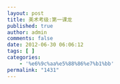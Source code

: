 ```yaml
---
layout: post
title: 美术考级:第一课龙
published: true
author: admin
comments: false
date: 2012-06-30 06:06:12
tags: [ ]
categories:
    - '%e6%9c%aa%e5%88%86%e7%b1%bb'
permalink: "1431"
---
```

